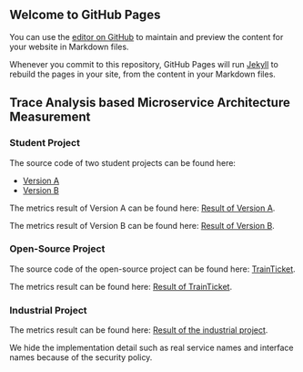 ## Welcome to GitHub Pages

You can use the [editor on GitHub](https://github.com/c56a48a6a/microservice-evolution/edit/gh-pages/index.md) to maintain and preview the content for your website in Markdown files.

Whenever you commit to this repository, GitHub Pages will run [Jekyll](https://jekyllrb.com/) to rebuild the pages in your site, from the content in your Markdown files.

## Trace Analysis based Microservice Architecture Measurement


### Student Project

The source code of two student projects can be found here: 

- [Version A](https://github.com/c56a48a6a/microservice-evolution/tree/master/src/version%20A)
- [Version B](https://github.com/c56a48a6a/microservice-evolution/tree/master/src/version%20B)



The metrics result of Version A can be found here: [Result of Version A](https://github.com/c56a48a6a/microservice-evolution/tree/master/metrics%20result/student%20project/verison%20A).

The metrics result of Version B can be found here: [Result of Version B](https://github.com/c56a48a6a/microservice-evolution/tree/master/metrics%20result/student%20project/verison%20B).

### Open-Source Project

The source code of the open-source project can be found here: [TrainTicket](https://github.com/FudanSELab/train-ticket).

The metrics result can be found here: [Result of TrainTicket](https://github.com/c56a48a6a/microservice-evolution/tree/master/metrics%20result/open-source%20project).



### Industrial Project

The metrics result can be found here: [Result of the industrial project](https://github.com/c56a48a6a/microservice-evolution/tree/master/metrics%20result/industrial%20project).

We hide the implementation detail such as real service names and interface names because of the security policy.

